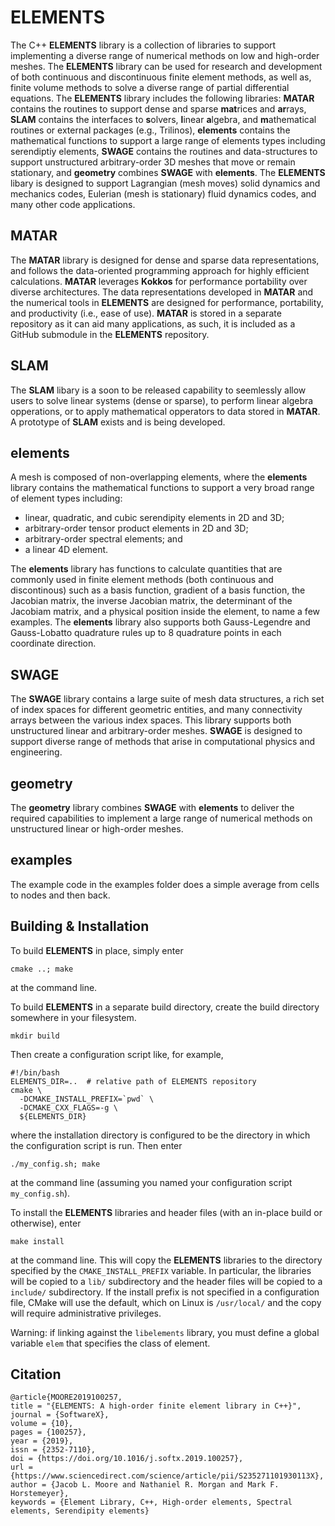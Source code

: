 # ELEMENTS

The C++ **ELEMENTS** library is a collection of libraries to support implementing a diverse range of numerical methods on low and high-order meshes.  The **ELEMENTS** library can be used for research and development of both continuous and discontinuous finite element methods, as well as, finite volume methods to solve a diverse range of partial differential equations. The **ELEMENTS** library includes the following libraries:  **MATAR** contains the routines to support dense and sparse **mat**rices and **ar**rays, **SLAM** contains the interfaces to **s**olvers, **l**inear **a**lgebra, and **m**athematical routines or external packages (e.g., Trilinos),  **elements** contains the mathematical functions to support a large range of elements types including serendiptiy elements, **SWAGE** contains the routines and data-structures to support unstructured arbitrary-order 3D meshes that move or remain stationary, and **geometry** combines **SWAGE** with **elements**.  The **ELEMENTS** libary is designed to support Lagrangian (mesh moves) solid dynamics and mechanics codes, Eulerian (mesh is stationary) fluid dynamics codes, and many other code applications.  


## MATAR
The **MATAR** library is designed for dense and sparse data representations, and follows the data-oriented programming approach for highly efficient calculations.  **MATAR** leverages **Kokkos** for performance portability over diverse architectures. The data representations developed in **MATAR** and the numerical tools in **ELEMENTS** are designed for performance, portability, and productivity (i.e., ease of use).  **MATAR** is stored in a separate repository as it can aid many applications, as such, it is included as a GitHub submodule in the **ELEMENTS** repository.


## SLAM
The **SLAM** libary is a soon to be released capability to seemlessly allow users to solve linear systems (dense or sparse), to perform linear algebra opperations, or to apply mathematical opperators to data stored in **MATAR**.  A prototype of **SLAM** exists and is being developed.


## elements
A mesh is composed of non-overlapping elements, where the **elements** library contains the mathematical functions to support a very broad range of element types including: 

* linear, quadratic, and cubic serendipity elements in 2D and 3D; 
* arbitrary-order tensor product elements in 2D and 3D;
* arbitrary-order spectral elements; and 
* a linear 4D element. 

The **elements** library has functions to calculate quantities that are commonly used in finite element methods (both continuous and discontinous) such as a basis function, gradient of a basis function, the Jacobian matrix, the inverse Jacobian matrix, the determinant of the Jacobiam matrix, and a physical position inside the element, to name a few examples. The **elements** library also supports both Gauss-Legendre and Gauss-Lobatto quadrature rules up to 8 quadrature points in each coordinate direction. 


## SWAGE
The **SWAGE** library contains a large suite of mesh data structures, a rich set of index spaces for different geometric entities, and many connectivity arrays between the various index spaces.  This library supports both unstructured linear and arbitrary-order meshes.  **SWAGE** is designed to support diverse range of methods that arise in computational physics and engineering.

## geometry
The **geometry** library combines **SWAGE** with **elements** to deliver the required capabilities to implement a large range of numerical methods on unstructured linear or high-order meshes.

## examples
The example code in the examples folder does a simple average from cells to nodes and then back.  


## Building & Installation

To build **ELEMENTS** in place, simply enter
```
cmake ..; make
```
at the command line.

To build **ELEMENTS** in a separate build directory, create the build directory somewhere in your filesystem.
```
mkdir build
```
Then create a configuration script like, for example,
```
#!/bin/bash
ELEMENTS_DIR=..  # relative path of ELEMENTS repository
cmake \
  -DCMAKE_INSTALL_PREFIX=`pwd` \
  -DCMAKE_CXX_FLAGS=-g \
  ${ELEMENTS_DIR}
```
where the installation directory is configured to be the directory in which the configuration script is run.
Then enter
```
./my_config.sh; make
```
at the command line (assuming you named your configuration script `my_config.sh`).

To install the **ELEMENTS** libraries and header files (with an in-place build or otherwise), enter
```
make install
```
at the command line.
This will copy the **ELEMENTS** libraries to the directory specified by the `CMAKE_INSTALL_PREFIX` variable.
In particular, the libraries will be copied to a `lib/` subdirectory and the header files will be copied to a `include/` subdirectory.
If the install prefix is not specified in a configuration file, CMake will use the default, which on Linux is `/usr/local/` and the copy will require administrative privileges.

Warning: if linking against the `libelements` library, you must define a global variable `elem` that specifies the class of element.

## Citation
```
@article{MOORE2019100257,
title = "{ELEMENTS: A high-order finite element library in C++}",
journal = {SoftwareX},
volume = {10},
pages = {100257},
year = {2019},
issn = {2352-7110},
doi = {https://doi.org/10.1016/j.softx.2019.100257},
url = {https://www.sciencedirect.com/science/article/pii/S235271101930113X},
author = {Jacob L. Moore and Nathaniel R. Morgan and Mark F. Horstemeyer},
keywords = {Element Library, C++, High-order elements, Spectral elements, Serendipity elements}
```

